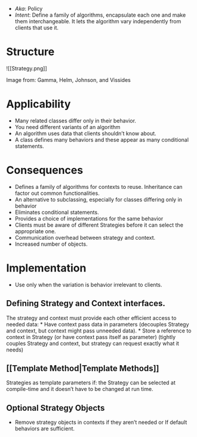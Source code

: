 * *Aka*: Policy
* *Intent*: Define a family of algorithms, encapsulate each one and make them interchangeable. It lets the algorithm vary independently from clients that use it.
# Structure
![[Strategy.png]]<figcaption> Image from: Gamma, Helm, Johnson, and Vissides </figcaption>

# Applicability
* Many related classes differ only in their behavior.
* You need different variants of an algorithm
* An algorithm uses data that clients shouldn’t know about.
* A class defines many behaviors and these appear as many conditional statements.

# Consequences
* Defines a family of algorithms for contexts to reuse. Inheritance can factor out common functionalities.
* An alternative to subclassing, especially for classes differing only in behavior
* Eliminates conditional statements.
* Provides a choice of implementations for the same behavior
* Clients must be aware of different Strategies before it can select the appropriate one.
* Communication overhead between strategy and context.
* Increased number of objects.

# Implementation
* Use only when the variation is behavior irrelevant to clients.

## Defining Strategy and Context interfaces. 
The strategy and context must provide each other efficient access to needed data:
	* Have context pass data in parameters (decouples Strategy and context, but context might pass unneeded data).
	* Store a reference to context in Strategy (or have context pass itself as parameter) (tightly couples Strategy and context, but strategy can request exactly what it needs)

## [[Template Method|Template Methods]]
Strategies as template parameters if: the Strategy can be selected at compile-time and it doesn’t have to be changed at run time.

## Optional Strategy Objects
* Remove strategy objects in contexts if they aren’t needed or If default behaviors are sufficient.